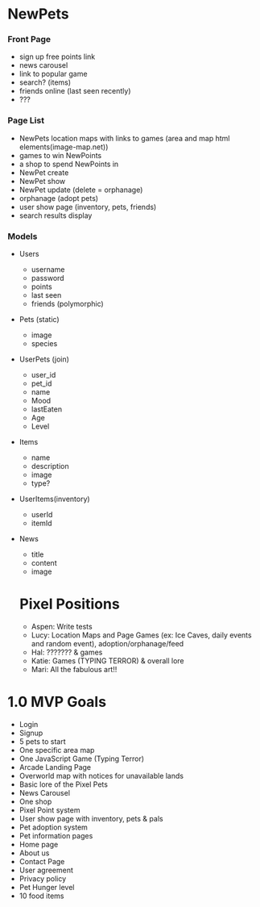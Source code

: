 # NewPets

### Front Page
- sign up free points link
- news carousel
- link to popular game
- search? (items)
- friends online (last seen recently)
- ???

### Page List
- NewPets location maps with links to games (area and map html elements(image-map.net))
- games to win NewPoints
- a shop to spend NewPoints in 
- NewPet create
- NewPet show
- NewPet update (delete = orphanage)
- orphanage (adopt pets)
- user show page (inventory, pets, friends)
- search results display

### Models
- Users
  - username
  - password
  - points
  - last seen
  - friends (polymorphic)
- Pets (static)
  - image
  - species
- UserPets (join)
  - user_id
  - pet_id
  - name
  - Mood
  - lastEaten
  - Age
  - Level
- Items
  - name
  - description
  - image
  - type?
- UserItems(inventory)
  - userId
  - itemId
- News
  - title
  - content
  - image

  # Pixel Positions 
   - Aspen: Write tests 
   - Lucy: Location Maps and Page Games (ex: Ice Caves, daily events and random event), adoption/orphanage/feed
   - Hal: ??????? & games
   - Katie: Games (TYPING TERROR) & overall lore
   - Mari: All the fabulous art!!


# 1.0 MVP Goals
- Login
- Signup
- 5 pets to start
- One specific area map 
- One JavaScript Game (Typing Terror)
- Arcade Landing Page
- Overworld map with notices for unavailable lands
- Basic lore of the Pixel Pets
- News Carousel 
- One shop
- Pixel Point system
- User show page with inventory, pets & pals 
- Pet adoption system
- Pet information pages
- Home page 
- About us
- Contact Page
- User agreement 
- Privacy policy 
- Pet Hunger level
- 10 food items

   